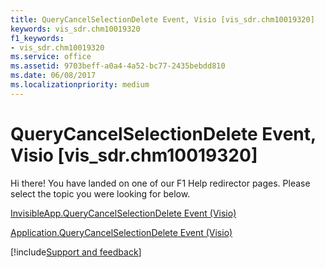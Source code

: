 ```yaml
---
title: QueryCancelSelectionDelete Event, Visio [vis_sdr.chm10019320]
keywords: vis_sdr.chm10019320
f1_keywords:
- vis_sdr.chm10019320
ms.service: office
ms.assetid: 9703beff-a0a4-4a52-bc77-2435bebdd810
ms.date: 06/08/2017
ms.localizationpriority: medium
---
```



# QueryCancelSelectionDelete Event, Visio [vis_sdr.chm10019320]

Hi there! You have landed on one of our F1 Help redirector pages. Please select the topic you were looking for below.

[InvisibleApp.QueryCancelSelectionDelete Event (Visio)](https://msdn.microsoft.com/library/bb47348e-d3cd-b600-12c5-01600bff96ee%28Office.15%29.aspx)

[Application.QueryCancelSelectionDelete Event (Visio)](https://msdn.microsoft.com/library/dc1c6b8a-1c60-06fb-9c8f-2919d0081838%28Office.15%29.aspx)

[!include[Support and feedback](~/includes/feedback-boilerplate.md)]